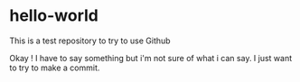 # hello-world
This is a test repository to try to use Github

Okay ! I have to say something but i'm not sure of what i can say. I just want to try to make a commit.

